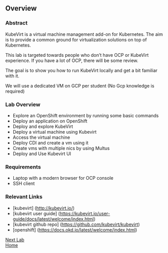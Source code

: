 ## Overview

### Abstract

KubeVirt is a virtual machine management add-on for Kubernetes. The aim is to provide a common ground for virtualization solutions on top of Kubernetes.

This lab is targeted towards people who don’t have OCP or KubeVirt experience. If you have a lot of OCP, there will be some review.

The goal is to show you how to run KubeVirt locally and get a bit familiar with it.

We will use a dedicated VM on GCP per student (No Gcp knowledge is required)

### Lab Overview

* Explore an OpenShift environment by running some basic commands
* Deploy an application on OpenShift
* Deploy and explore KubeVirt
* Deploy a virtual machine using Kubevirt
* Access the virtual machine
* Deploy CDI and create a vm using it
* Create vms with multiple nics by using Multus
* Deploy and Use Kubevirt UI

### Requirements

- Laptop with a modern browser for OCP console
- SSH client

### Relevant Links

- [kubevirt] (http://kubevirt.io/)
- [kubevirt user guide] (https://kubevirt.io/user-guide/docs/latest/welcome/index.html)
- [kubevirt github repo] (https://github.com/kubevirt/kubevirt)
- [openshift] (https://docs.okd.io/latest/welcome/index.html)

[Next Lab](../lab1/lab1.md)\
[Home](../../README.md)
